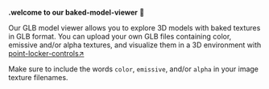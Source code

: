 **.welcome to our baked-model-viewer** 🍞

Our GLB model viewer allows you to explore 3D models with baked textures in GLB format. You can upload your own GLB files containing color, emissive and/or alpha textures, and visualize them in a 3D environment with [point-locker-controls↗](https://threejs.org/docs/#examples/en/controls/PointerLockControls)

Make sure to include the words `color`, `emissive`, and/or `alpha` in your image texture filenames.